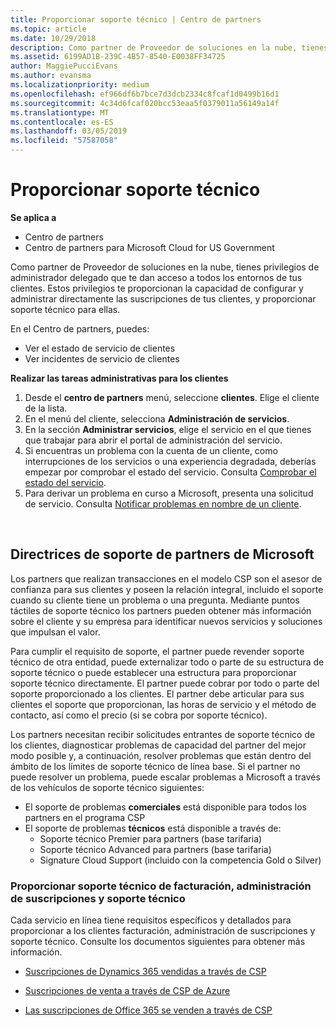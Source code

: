 ```yaml
---
title: Proporcionar soporte técnico | Centro de partners
ms.topic: article
ms.date: 10/29/2018
description: Como partner de Proveedor de soluciones en la nube, tienes privilegios de administrador delegado que te dan acceso a todos los entornos de tus clientes.
ms.assetid: 6199AD1B-239C-4B57-8540-E0038FF34725
author: MaggiePucciEvans
ms.author: evansma
ms.localizationpriority: medium
ms.openlocfilehash: ef966df6b7bce7d3dcb2334c8fcaf1d0499b16d1
ms.sourcegitcommit: 4c34d6fcaf020bcc53eaa5f0379011a56149a14f
ms.translationtype: MT
ms.contentlocale: es-ES
ms.lasthandoff: 03/05/2019
ms.locfileid: "57587058"
---
```

# <a name="provide-technical-support"></a>Proporcionar soporte técnico

**Se aplica a**

-  Centro de partners
-  Centro de partners para Microsoft Cloud for US Government


Como partner de Proveedor de soluciones en la nube, tienes privilegios de administrador delegado que te dan acceso a todos los entornos de tus clientes. Estos privilegios te proporcionan la capacidad de configurar y administrar directamente las suscripciones de tus clientes, y proporcionar soporte técnico para ellas.

En el Centro de partners, puedes:

-   Ver el estado de servicio de clientes
-   Ver incidentes de servicio de clientes

**Realizar las tareas administrativas para los clientes**

1.  Desde el **centro de partners** menú, seleccione **clientes**. Elige el cliente de la lista.
2.  En el menú del cliente, selecciona **Administración de servicios**.
3.  En la sección **Administrar servicios**, elige el servicio en el que tienes que trabajar para abrir el portal de administración del servicio.
4.  Si encuentras un problema con la cuenta de un cliente, como interrupciones de los servicios o una experiencia degradada, deberías empezar por comprobar el estado del servicio. Consulta [Comprobar el estado del servicio](check-service-health.md).
5.  Para derivar un problema en curso a Microsoft, presenta una solicitud de servicio. Consulta [Notificar problemas en nombre de un cliente](report-problems-on-behalf-of-a-customer.md).

 
## <a name="microsoft-partner-support-guidance"></a>Directrices de soporte de partners de Microsoft

Los partners que realizan transacciones en el modelo CSP son el asesor de confianza para sus clientes y poseen la relación integral, incluido el soporte cuando su cliente tiene un problema o una pregunta. Mediante puntos táctiles de soporte técnico los partners pueden obtener más información sobre el cliente y su empresa para identificar nuevos servicios y soluciones que impulsan el valor.

Para cumplir el requisito de soporte, el partner puede revender soporte técnico de otra entidad, puede externalizar todo o parte de su estructura de soporte técnico o puede establecer una estructura para proporcionar soporte técnico directamente.  El partner puede cobrar por todo o parte del soporte proporcionado a los clientes. El partner debe articular para sus clientes el soporte que proporcionan, las horas de servicio y el método de contacto, así como el precio (si se cobra por soporte técnico). 

Los partners necesitan recibir solicitudes entrantes de soporte técnico de los clientes, diagnosticar problemas de capacidad del partner del mejor modo posible y, a continuación, resolver problemas que están dentro del ámbito de los límites de soporte técnico de línea base. Si el partner no puede resolver un problema, puede escalar problemas a Microsoft a través de los vehículos de soporte técnico siguientes:

- El soporte de problemas **comerciales** está disponible para todos los partners en el programa CSP
-   El soporte de problemas **técnicos** está disponible a través de:
    -   Soporte técnico Premier para partners (base tarifaria)
    -   Soporte técnico Advanced para partners (base tarifaria)
    -   Signature Cloud Support (incluido con la competencia Gold o Silver)

### <a name="providing-billing-subscription-management-and-technical-support"></a>Proporcionar soporte técnico de facturación, administración de suscripciones y soporte técnico 

Cada servicio en línea tiene requisitos específicos y detallados para proporcionar a los clientes facturación, administración de suscripciones y soporte técnico. Consulte los documentos siguientes para obtener más información.

-   [Suscripciones de Dynamics 365 vendidas a través de CSP](https://www.microsoftpartnercommunity.com/t5/CSP/Microsoft-Partner-Support-Guidance/m-p/5262#M30)

-   [Suscripciones de venta a través de CSP de Azure](https://www.microsoftpartnercommunity.com/t5/CSP/Microsoft-Partner-Support-Guidance/m-p/5263#M31)

-   [Las suscripciones de Office 365 se venden a través de CSP](https://www.microsoftpartnercommunity.com/t5/CSP/Microsoft-Partner-Support-Guidance/m-p/5264#M32)
 




